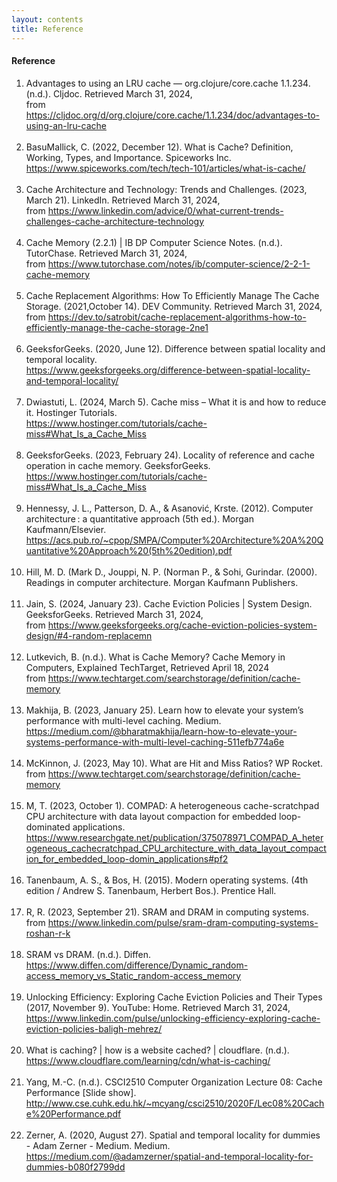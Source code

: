 ```yaml
---
layout: contents
title: Reference
---
```


<body>
<h4><b>Reference</b></h4>
<div class="bodytext">
<ol>
<li>Advantages to using an LRU cache — org.clojure/core.cache 1.1.234. (n.d.). Cljdoc. Retrieved March 31, 2024, <br/>
from <a href="https://cljdoc.org/d/org.clojure/core.cache/1.1.234/doc/advantages-to-using-an-lru-cache">https://cljdoc.org/d/org.clojure/core.cache/1.1.234/doc/advantages-to-using-an-lru-cache</a></li><br/>

<li>BasuMallick, C. (2022, December 12). What is Cache? Definition, Working, Types, and Importance. Spiceworks Inc. <br/>
<a href="https://www.spiceworks.com/tech/tech-101/articles/what-is-cache/">https://www.spiceworks.com/tech/tech-101/articles/what-is-cache/</a></li><br/>

<li>Cache Architecture and Technology: Trends and Challenges. (2023, March 21). LinkedIn. Retrieved March 31, 2024, <br/>
from <a href="https://www.linkedin.com/advice/0/what-current-trends-challenges-cache-architecture-technology">https://www.linkedin.com/advice/0/what-current-trends-challenges-cache-architecture-technology</a></li><br/>

<li>Cache Memory (2.2.1) | IB DP Computer Science Notes. (n.d.). TutorChase. Retrieved March 31, 2024,  <br/>
from <a href="https://www.tutorchase.com/notes/ib/computer-science/2-2-1-cache-memory">https://www.tutorchase.com/notes/ib/computer-science/2-2-1-cache-memory</a></li><br/>

<li>Cache Replacement Algorithms: How To Efficiently Manage The Cache Storage.
(2021,October 14). DEV Community. Retrieved March 31, 2024,  <br/>
from <a href="https://dev.to/satrobit/cache-replacement-algorithms-how-to-efficiently-manage-the-cache-sorage-2ne1">https://dev.to/satrobit/cache-replacement-algorithms-how-to-efficiently-manage-the-cache-storage-2ne1</a></li><br/>

<li>GeeksforGeeks. (2020, June 12). Difference between spatial locality and temporal locality.<br/>
<a href="https://www.geeksforgeeks.org/difference-between-spatial-locality-and-temporal-locality/">https://www.geeksforgeeks.org/difference-between-spatial-locality-and-temporal-locality/</a></li><br/>

<li>Dwiastuti, L. (2024, March 5). Cache miss – What it is and how to reduce it. Hostinger Tutorials.<br/>
<a href="https://www.hostinger.com/tutorials/cache-miss#What_Is_a_Cache_Miss">https://www.hostinger.com/tutorials/cache-miss#What_Is_a_Cache_Miss</a></li><br/>

<li>GeeksforGeeks. (2023, February 24). Locality of reference and cache operation in cache memory. GeeksforGeeks. <br/>
<a href="https://www.geeksforgeeks.org/locality-of-reference-and-cache-operation-in-cache-memory/">https://www.hostinger.com/tutorials/cache-miss#What_Is_a_Cache_Miss</a></li><br/>

<li>Hennessy, J. L., Patterson, D. A., & Asanović, Krste. (2012). Computer architecture : a quantitative approach (5th ed.). Morgan Kaufmann/Elsevier.  <br/>
<a href="https://acs.pub.ro/~cpop/SMPA/Computer%20Architecture%20A%20Quantitative%20Approach%20(5th%20edition).pdf">https://acs.pub.ro/~cpop/SMPA/Computer%20Architecture%20A%20Quantitative%20Approach%20(5th%20edition).pdf</a></li><br/>

<li>Hill, M. D. (Mark D., Jouppi, N. P. (Norman P., & Sohi, Gurindar. (2000). Readings in computer architecture. Morgan Kaufmann Publishers. </li><br/>

<li>Jain, S. (2024, January 23). Cache Eviction Policies | System Design. GeeksforGeeks. Retrieved March 31, 2024,  <br/>
from <a href="https://www.geeksforgeeks.org/cache-eviction-policies-system-design/#4-random-replacemn">https://www.geeksforgeeks.org/cache-eviction-policies-system-design/#4-random-replacemn</a></li><br/>

<li>Lutkevich, B. (n.d.). What is Cache Memory? Cache Memory in Computers, Explained TechTarget, Retrieved April 18, 2024<br/>
from <a href="https://www.techtarget.com/searchstorage/definition/cache-memory">https://www.techtarget.com/searchstorage/definition/cache-memory</a></li><br/>

<li>Makhija, B. (2023, January 25). Learn how to elevate your system’s performance with multi-level caching. Medium.<br/>
<a href="https://medium.com/@bharatmakhija/learn-how-to-elevate-your-systems-performance-with-multi-level-caching-511efb774a6e">https://medium.com/@bharatmakhija/learn-how-to-elevate-your-systems-performance-with-multi-level-caching-511efb774a6e</a></li><br/>

<li>McKinnon, J. (2023, May 10). What are Hit and Miss Ratios? WP Rocket. <br/>
from <a href="https://wp-rocket.me/blog/calculate-hit-and-miss-ratios/">https://www.techtarget.com/searchstorage/definition/cache-memory</a></li><br/>

<li>M, T. (2023, October 1). COMPAD: A heterogeneous cache-scratchpad CPU architecture with data layout compaction for embedded loop-dominated applications.  <br/>
<a href="https://www.researchgate.net/publication/375078971_COMPAD_A_heterogeneous_cachecratchpad_CPU_architecture_with_data_layout_compaction_for_embedded_loop-domin_applications#pf2">https://www.researchgate.net/publication/375078971_COMPAD_A_heterogeneous_cachecratchpad_CPU_architecture_with_data_layout_compaction_for_embedded_loop-domin_applications#pf2</a></li><br/>

<li>Tanenbaum, A. S., & Bos, H. (2015). Modern operating systems. (4th edition / Andrew S. Tanenbaum, Herbert Bos.). Prentice Hall. </li><br/>

<li>R, R. (2023, September 21). SRAM and DRAM in computing systems. <br/>
from <a href="https://www.linkedin.com/pulse/sram-dram-computing-systems-roshan-r-k">https://www.linkedin.com/pulse/sram-dram-computing-systems-roshan-r-k</a></li><br/>

<li>SRAM vs DRAM. (n.d.). Diffen. <br/>
<a href="https://www.diffen.com/difference/Dynamic_random-access_memory_vs_Static_random-access_memory">https://www.diffen.com/difference/Dynamic_random-access_memory_vs_Static_random-access_memory</a></li><br/>

<li>Unlocking Efficiency: Exploring Cache Eviction Policies and Their Types (2017, November 9). YouTube: Home. Retrieved March 31, 2024,  <br/>
<a href="https://www.linkedin.com/pulse/unlocking-efficiency-exploring-cache-eviction-policies-baligh-mehrez/">https://www.linkedin.com/pulse/unlocking-efficiency-exploring-cache-eviction-policies-baligh-mehrez/</a></li><br/>

<li>What is caching? | how is a website cached? | cloudflare. (n.d.). <br/>
<a href="https://www.cloudflare.com/learning/cdn/what-is-caching/">https://www.cloudflare.com/learning/cdn/what-is-caching/ </a> </li><br/>

<li>Yang, M.-C. (n.d.). CSCI2510 Computer Organization Lecture 08: Cache Performance [Slide show]. <br/>
<a href="http://www.cse.cuhk.edu.hk/~mcyang/csci2510/2020F/Lec08%20Cache%20Performance.pdf">http://www.cse.cuhk.edu.hk/~mcyang/csci2510/2020F/Lec08%20Cache%20Performance.pdf</a> </li><br/>

<li>Zerner, A. (2020, August 27). Spatial and temporal locality for dummies - Adam Zerner - Medium. Medium. <br/>
<a href="https://medium.com/@adamzerner/spatial-and-temporal-locality-for-dummies-b080f2799dd">https://medium.com/@adamzerner/spatial-and-temporal-locality-for-dummies-b080f2799dd</a></li><br/>

</ol>
</div>
<br/> <br/> <br/>
